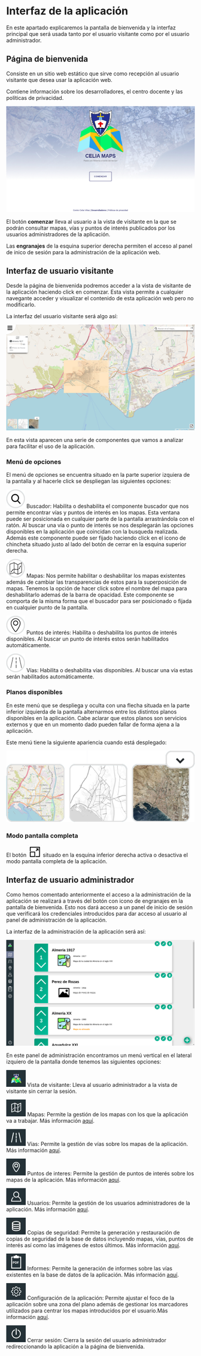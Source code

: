 # Interfaz de la aplicación

En este apartado explicaremos la pantalla de bienvenida y la interfaz principal que será usada tanto por el usuario visitante como por el usuario administrador.

## Página de bienvenida

Consiste en un sitio web estático que sirve como recepción al usuario visitante que desea usar la aplicación web.

Contiene información sobre los desarrolladores, el centro docente y las políticas de privacidad. 

![Página de bienvenida](media/interfaces/home.png)

El botón **comenzar** lleva al usuario a la vista de visitante en la que se podrán consultar mapas, vías y puntos de interés publicados por los usuarios administradores de la aplicación.

Las **engranajes** de la esquina superior derecha permiten el acceso al panel de inico de sesión para la administración de la aplicación web.

## Interfaz de usuario visitante

Desde la página de bienvenida podremos acceder a la vista de visitante de la aplicación haciendo click en comenzar. Esta vista permite a cualquier navegante acceder y visualizar el contenido de esta aplicación web pero no modificarlo.

La interfaz del usuario visitante será algo así:

![Interfaz visitante](media/interfaces/Index.png)

En esta vista aparecen una serie de componentes que vamos a analizar para facilitar el uso de la aplicación.

### Menú de opciones

El menú de opciones se encuentra situado en la parte superior izquiera de la pantalla y al hacerle click se despliegan las siguientes opciones:

![Icono de lupa](media/interfaces/BolaLupa.png) Buscador: Habilita o deshabilita el componente buscador que nos permite encontrar vías y puntos de interés en los mapas. Esta ventana puede ser posicionada en cualquier parte de la pantalla arrastrándola con el ratón. Al buscar una vía o punto de interés se nos desplegarán las opciones disponibles en la aplicación que coincidan con la busqueda realizada. Además este componente puede ser fijado haciendo click en el icono de chincheta situado justo al lado del botón de cerrar en la esquina superior derecha.

![Icono de mapa](media/interfaces/BolaMapas.png) Mapas: Nos permite habilitar o deshabilitar los mapas existentes además de cambiar las transparencias de estos para la superposición de mapas. Tenemos la opción de hacer click sobre el nombre del mapa para deshabilitarlo ademaś de la barra de opacidad. Este componente se comporta de la misma forma que el buscador para ser posicionado o fijada en cualquier punto de la pantalla.

![Icono de marcador](media/interfaces/BolaHotspot.png) Puntos de interés: Habilita o deshabilita los puntos de interés disponibles. Al buscar un punto de interés estos serán habilitados automáticamente.

![Icono de vía](media/interfaces/BolaStreet.png) Vías: Habilita o deshabilita vías disponibles. Al buscar una vía estas serán habilitados automáticamente.

### Planos disponibles

En este menú que se despliega y oculta con una flecha situada en la parte inferior izquierda de la pantalla alternarmos entre los distintos planos disponibles en la aplicación. Cabe aclarar que estos planos son servicios externos y que en un momento dado pueden fallar  de forma ajena a la aplicación.

Este menú tiene la siguiente apariencia cuando está desplegado:

![Mapas disponibles](media/interfaces/MapasDisponibles.png)

### Modo pantalla completa

El botón ![Pantalla completa](media/interfaces/fullscreen.png) situado en la esquina inferior derecha activa o desactiva el modo pantalla completa de la aplicación.





## Interfaz de usuario administrador

Como hemos comentado anteriormente el acceso a la administración de la aplicación se realizará a través del botón con icono de engranajes en la pantalla de bienvenida. Esto nos dará acceso a un panel de inicio de sesión que verificará los credenciales introducidos para dar acceso al usuario al panel de administración de la aplicación.

La interfaz de la administración de la aplicación será así:

![Página de bienvenida](media/interfaces/backend.png)

En este panel de administración encontramos un menú vertical en el lateral izquiero de la pantalla donde tenemos las siguientes opciones:

![Icono de la aplicación](media/interfaces/BLFrontend.png) Vista de visitante: Lleva al usuario administrador a la vista de visitante sin cerrar la sesión.

![Icono de mapa](media/interfaces/BLMapas.png) Mapas: Permite la gestión de los mapas con los que la aplicación va a trabajar. Más información [aquí](https://github.com/SergioMorenoAntequera/CeliaMaps/blob/develop/doc/maps.md).

![Icono de vía](media/interfaces/BLStreets.png) Vías: Permite la gestión de vías sobre los mapas de la aplicación. Más información [aquí](https://github.com/SergioMorenoAntequera/CeliaMaps/blob/develop/doc/streets.md).

![Icono de marcador](media/interfaces/BLHotspots.png) Puntos de interes: Permite la gestión de puntos de interés sobre los mapas de la aplicación. Más información [aquí](https://github.com/SergioMorenoAntequera/CeliaMaps/blob/develop/doc/hotspots.md).

![Icono de usuario](media/interfaces/BLUsers.png) Usuarios: Permite la gestión de los usuarios administradores de la aplicación. Más información [aquí](https://github.com/SergioMorenoAntequera/CeliaMaps/blob/develop/doc/usuario.md).

![Icono de base de datos](media/interfaces/BLBackup.png) Copias de seguridad: Permite la generación y restauración de copias de seguridad de la base de datos incluyendo mapas, vías, puntos de interés así como las imágenes de estos últimos. Más información [aquí](https://github.com/SergioMorenoAntequera/CeliaMaps/blob/develop/doc/backup.md).

![Icono de informe](media/interfaces/BLInforme.png) Informes: Permite la generación de informes sobre las vías existentes en la base de datos de la aplicación. Más información [aquí](https://github.com/SergioMorenoAntequera/CeliaMaps/blob/develop/doc/informes.md).

![Icono de opciones](media/interfaces/BLSettings.png) Configuración de la aplicación: Permite ajustar el foco de la aplicación sobre una zona del plano además de gestionar los marcadores utilizados para centrar los mapas introducidos por el usuario.Más información [aquí](https://github.com/SergioMorenoAntequera/CeliaMaps/blob/develop/doc/settings.md).

![Icono de apagar](media/interfaces/BLLogout.png) Cerrar sesión: Cierra la sesión del usuario administrador redireccionando la aplicación a la página de bienvenida.